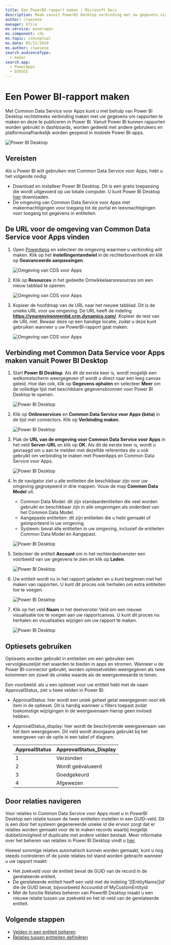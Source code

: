 ```yaml
---
title: Een PowerBI-rapport maken | Microsoft Docs
description: Maak vanuit PowerBI Desktop verbinding met uw gegevens via de connector Common Data Service voor Apps.
author: clwesene
manager: kfile
ms.service: powerapps
ms.component: cds
ms.topic: conceptual
ms.date: 05/21/2018
ms.author: clwesene
search.audienceType:
  - maker
search.app:
  - PowerApps
  - D365CE
---
```

# <a name="create-a-power-bi-report"></a>Een Power BI-rapport maken
Met Common Data Service voor Apps kunt u met behulp van Power BI Desktop rechtstreeks verbinding maken met uw gegevens om rapporten te maken en deze te publiceren in Power BI. Vanuit Power BI kunnen rapporten worden gebruikt in dashboards, worden gedeeld met andere gebruikers en platformonafhankelijk worden geopend in mobiele Power BI-apps.

![Power BI Desktop](./media/data-platform-cds-powerbi-connector/PBIDesktop.png "Power BI Desktop")

## <a name="prerequisites"></a>Vereisten

Als u Power BI wilt gebruiken met Common Data Service voor Apps, hebt u het volgende nodig:

* Download en installeer Power BI Desktop. Dit is een gratis toepassing die wordt uitgevoerd op uw lokale computer. U kunt Power BI Desktop [hier](https://powerbi.microsoft.com/desktop/) downloaden.
* De omgeving van Common Data Service voor Apps met makermachtigingen voor toegang tot de portal en leesmachtigingen voor toegang tot gegevens in entiteiten.

## <a name="finding-your-common-data-service-for-apps-environment-url"></a>De URL voor de omgeving van Common Data Service voor Apps vinden

1. Open [PowerApps](https://web.powerapps.com/?utm_source=padocs&utm_medium=linkinadoc&utm_campaign=referralsfromdoc) en selecteer de omgeving waarmee u verbinding wilt maken. Klik op het **instellingentandwiel** in de rechterbovenhoek en klik op **Geavanceerde aanpassingen**.

    ![Omgeving van CDS voor Apps](./media/data-platform-cds-powerbi-connector/CDSEnv1.png "Omgeving van CDS voor Apps")

2. Klik op **Resources** in het gedeelte Ontwikkelaarsresources om een nieuw tabblad te openen.

    ![Omgeving van CDS voor Apps](./media/data-platform-cds-powerbi-connector/CDSEnv2.png "Omgeving van CDS voor Apps")

3. Kopieer de hoofdmap van de URL naar het nieuwe tabblad. Dit is de unieke URL voor uw omgeving. De URL heeft de indeling **https://yourenvironmentid.crm.dynamics.com/**. Kopieer de rest van de URL niet. Bewaar deze op een handige locatie, zodat u deze kunt gebruiken wanneer u uw PowerBI-rapport gaat maken.

    ![Omgeving van CDS voor Apps](./media/data-platform-cds-powerbi-connector/CDSEnv3.png "Omgeving van CDS voor Apps")

## <a name="connecting-to-common-data-service-for-apps-from-power-bi-desktop"></a>Verbinding met Common Data Service voor Apps maken vanuit Power BI Desktop

1. Start **Power BI Desktop**. Als dit de eerste keer is, wordt mogelijk een welkomstscherm weergegeven of wordt u direct naar een leeg canvas geleid. Hoe dan ook, klik op **Gegevens ophalen** en selecteer **Meer** om de volledige lijst met beschikbare gegevensbronnen voor Power BI Desktop te openen.

    ![Power BI Desktop](./media/data-platform-cds-powerbi-connector/CreateReport1.png "Power BI Desktop")

2. Klik op **Onlineservices** en **Common Data Service voor Apps (bèta)** in de lijst met connectors. Klik op **Verbinding maken**.

    ![Power BI Desktop](./media/data-platform-cds-powerbi-connector/CreateReport2.png "Power BI Desktop")

3. Plak de **URL van de omgeving voor Common Data Service voor Apps** in het veld **Server-URL** en klik op **OK**. Als dit de eerste keer is, wordt u gevraagd om u aan te melden met dezelfde referenties die u ook gebruikt om verbinding te maken met PowerApps en Common Data Service voor Apps.

    ![Power BI Desktop](./media/data-platform-cds-powerbi-connector/CreateReport3.png "Power BI Desktop")

4. In de navigator ziet u alle entiteiten die beschikbaar zijn voor uw omgeving gegroepeerd in drie mappen. Vouw de map **Common Data Model** uit.

    * Common Data Model: dit zijn standaardentiteiten die veel worden gebruikt en beschikbaar zijn in alle omgevingen als onderdeel van het Common Data Model.
    * Aangepaste entiteiten: dit zijn entiteiten die u hebt gemaakt of geïmporteerd in uw omgeving.
    * Systeem: bevat alle entiteiten in uw omgeving, inclusief de entiteiten Common Data Model en Aangepast.

    ![Power BI Desktop](./media/data-platform-cds-powerbi-connector/CreateReport4.png "Power BI Desktop")

5. Selecteer de entiteit **Account** om in het rechterdeelvenster een voorbeeld van uw gegevens te zien en klik op **Laden**.

    ![Power BI Desktop](./media/data-platform-cds-powerbi-connector/CreateReport5.png "Power BI Desktop")

6. Uw entiteit wordt nu in het rapport geladen en u kunt beginnen met het maken van rapporten. U kunt dit proces ook herhalen om extra entiteiten toe te voegen.

    ![Power BI Desktop](./media/data-platform-cds-powerbi-connector/CreateReport6.png "Power BI Desktop")

7. Klik op het veld **Naam** in het deelvenster Veld om een nieuwe visualisatie toe te voegen aan uw rapportcanvas. U kunt dit proces nu herhalen en visualisaties wijzigen om uw rapport te maken.

    ![Power BI Desktop](./media/data-platform-cds-powerbi-connector/CreateReport7.png "Power BI Desktop")


## <a name="using-option-sets"></a>Optiesets gebruiken

Optiesets worden gebruikt in entiteiten om een gebruiker een vervolgkeuzelijst met waarden te bieden in apps en stromen. Wanneer u de Power BI-connector gebruikt, worden optiesetvelden weergegeven als twee kolommen om zowel de unieke waarde als de weergavewaarde te tonen.

Een voorbeeld: als u een optieset voor uw entiteit hebt met de naam ApprovalStatus, ziet u twee velden in Power BI:

* ApprovalStatus: hier wordt een uniek geheel getal weergegeven voor elk item in de optieset. Dit is handig wanneer u filters toepast zodat toekomstige wijzigingen in de weergavenaam hierop geen invloed hebben.
* ApprovalStatus_display: hier wordt de beschrijvende weergavenaam van het item weergegeven. Dit veld wordt doorgaans gebruikt bij het weergeven van de optie in een tabel of diagram.

    |ApproalStatus|ApprovalStatus_Display|
    |---------|---------|
    1|Verzonden
    2|Wordt geëvalueerd
    3|Goedgekeurd
    4|Afgewezen

## <a name="navigating-relationships"></a>Door relaties navigeren

Voor relaties in Common Data Service voor Apps moet u in PowerBI Desktop een relatie tussen de twee entiteiten instellen in een GUID-veld. Dit is een door het systeem gegenereerde unieke id die ervoor zorgt dat er relaties worden gemaakt voor de te maken records waarbij mogelijk dubbelzinnigheid of duplicatie met andere velden bestaat. Meer informatie over het beheren van relaties in Power BI Desktop vindt u [hier](https://docs.microsoft.com/power-bi/desktop-create-and-manage-relationships).

Hoewel sommige relaties automatisch kunnen worden gemaakt, kunt u nog steeds controleren of de juiste relaties tot stand worden gebracht wanneer u uw rapport maakt:

* Het zoekveld voor de entiteit bevat de GUID van de record in de gerelateerde entiteit.
* De gerelateerde entiteit heeft een veld met de indeling '[[EntityName]]id' die de GUID bevat, bijvoorbeeld Accountid of MyCustomEntityid
* Met de functie Relaties beheren van PowerBI Desktop maakt u een nieuwe relatie tussen uw zoekveld en het id-veld van de gerelateerde entiteit.


## <a name="next-steps"></a>Volgende stappen
* [Velden in een entiteit beheren](data-platform-manage-fields.md)
* [Relaties tussen entiteiten definiëren](data-platform-entity-lookup.md)


